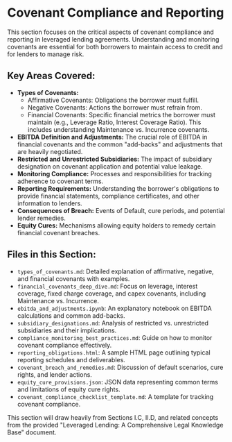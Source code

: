 # Covenant Compliance and Reporting

This section focuses on the critical aspects of covenant compliance and reporting in leveraged lending agreements. Understanding and monitoring covenants are essential for both borrowers to maintain access to credit and for lenders to manage risk.

## Key Areas Covered:

*   **Types of Covenants:**
    *   Affirmative Covenants: Obligations the borrower must fulfill.
    *   Negative Covenants: Actions the borrower must refrain from.
    *   Financial Covenants: Specific financial metrics the borrower must maintain (e.g., Leverage Ratio, Interest Coverage Ratio). This includes understanding Maintenance vs. Incurrence covenants.
*   **EBITDA Definition and Adjustments:** The crucial role of EBITDA in financial covenants and the common "add-backs" and adjustments that are heavily negotiated.
*   **Restricted and Unrestricted Subsidiaries:** The impact of subsidiary designation on covenant application and potential value leakage.
*   **Monitoring Compliance:** Processes and responsibilities for tracking adherence to covenant terms.
*   **Reporting Requirements:** Understanding the borrower's obligations to provide financial statements, compliance certificates, and other information to lenders.
*   **Consequences of Breach:** Events of Default, cure periods, and potential lender remedies.
*   **Equity Cures:** Mechanisms allowing equity holders to remedy certain financial covenant breaches.

## Files in this Section:

*   `types_of_covenants.md`: Detailed explanation of affirmative, negative, and financial covenants with examples.
*   `financial_covenants_deep_dive.md`: Focus on leverage, interest coverage, fixed charge coverage, and capex covenants, including Maintenance vs. Incurrence.
*   `ebitda_and_adjustments.ipynb`: An explanatory notebook on EBITDA calculations and common add-backs.
*   `subsidiary_designations.md`: Analysis of restricted vs. unrestricted subsidiaries and their implications.
*   `compliance_monitoring_best_practices.md`: Guide on how to monitor covenant compliance effectively.
*   `reporting_obligations.html`: A sample HTML page outlining typical reporting schedules and deliverables.
*   `covenant_breach_and_remedies.md`: Discussion of default scenarios, cure rights, and lender actions.
*   `equity_cure_provisions.json`: JSON data representing common terms and limitations of equity cure rights.
*   `covenant_compliance_checklist_template.md`: A template for tracking covenant compliance.

This section will draw heavily from Sections I.C, II.D, and related concepts from the provided "Leveraged Lending: A Comprehensive Legal Knowledge Base" document.
